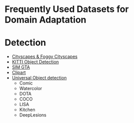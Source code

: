 # Frequently Used Datasets for Domain Adaptation

# Detection
* [Cityscapes & Foggy Cityscapes](https://www.cityscapes-dataset.com/)
* [KITTI Object Detection](http://www.cvlibs.net/datasets/kitti/eval_object.php?obj_benchmark=2d)
* [SIM GTA](https://fcav.engin.umich.edu/projects/driving-in-the-matrix)
* [Clipart](https://vision.ece.vt.edu/clipart/)
* [Universal Object detection](http://www.svcl.ucsd.edu/projects/universal-detection/)
  * Comic
  * Watercolor
  * DOTA
  * COCO
  * LISA
  * Kitchen
  * DeepLesions
